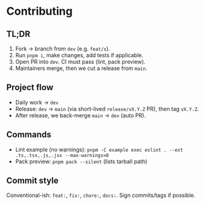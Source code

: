 # Contributing

## TL;DR

1. Fork → branch from `dev` (e.g. `feat/x`).
2. Run `pnpm i`, make changes, add tests if applicable.
3. Open PR into `dev`. CI must pass (lint, pack preview).
4. Maintainers merge, then we cut a release from `main`.

## Project flow

- Daily work → `dev`
- Release: `dev` → `main` (via short-lived `release/vX.Y.Z` PR), then tag `vX.Y.Z`.
- After release, we back-merge `main` → `dev` (auto PR).

## Commands

- Lint example (no warnings): `pnpm -C example exec eslint . --ext .ts,.tsx,.js,.jsx --max-warnings=0`
- Pack preview: `pnpm pack --silent` (lists tarball path)

## Commit style

Conventional-ish: `feat:`, `fix:`, `chore:`, `docs:`. Sign commits/tags if possible.

